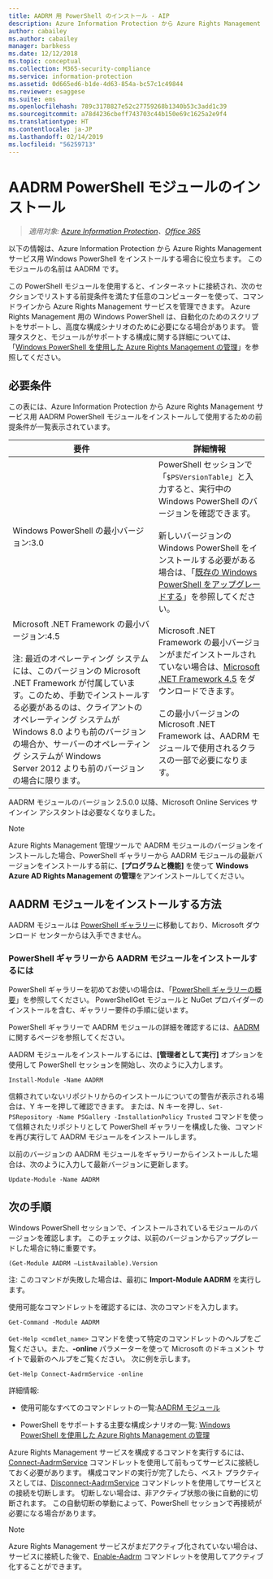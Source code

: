 ```yaml
---
title: AADRM 用 PowerShell のインストール - AIP
description: Azure Information Protection から Azure Rights Management サービス用 Windows PowerShell をインストールする手順です。 このモジュールの名前は AADRM です。
author: cabailey
ms.author: cabailey
manager: barbkess
ms.date: 12/12/2018
ms.topic: conceptual
ms.collection: M365-security-compliance
ms.service: information-protection
ms.assetid: 0d665ed6-b1de-4d63-854a-bc57c1c49844
ms.reviewer: esaggese
ms.suite: ems
ms.openlocfilehash: 789c3178827e52c27759268b1340b53c3add1c39
ms.sourcegitcommit: a78d4236cbeff743703c44b150e69c1625a2e9f4
ms.translationtype: HT
ms.contentlocale: ja-JP
ms.lasthandoff: 02/14/2019
ms.locfileid: "56259713"
---
```

# <a name="installing-the-aadrm-powershell-module"></a>AADRM PowerShell モジュールのインストール

>*適用対象: [Azure Information Protection](https://azure.microsoft.com/pricing/details/information-protection)、[Office 365](https://download.microsoft.com/download/E/C/F/ECF42E71-4EC0-48FF-AA00-577AC14D5B5C/Azure_Information_Protection_licensing_datasheet_EN-US.pdf)*

以下の情報は、Azure Information Protection から Azure Rights Management サービス用 Windows PowerShell をインストールする場合に役立ちます。 このモジュールの名前は AADRM です。

この PowerShell モジュールを使用すると、インターネットに接続され、次のセクションでリストする前提条件を満たす任意のコンピューターを使って、コマンドラインから Azure Rights Management サービスを管理できます。 Azure Rights Management 用の Windows PowerShell は、自動化のためのスクリプトをサポートし、高度な構成シナリオのために必要になる場合があります。 管理タスクと、モジュールがサポートする構成に関する詳細については、「[Windows PowerShell を使用した Azure Rights Management の管理](administer-powershell.md)」を参照してください。

## <a name="prerequisites"></a>必要条件
この表には、Azure Information Protection から Azure Rights Management サービス用 AADRM PowerShell モジュールをインストールして使用するための前提条件が一覧表示されています。

|要件|詳細情報|
|---------------|--------------------|
|Windows PowerShell の最小バージョン:3.0|PowerShell セッションで「`$PSVersionTable`」と入力すると、実行中の Windows PowerShell のバージョンを確認できます。 <br /><br /> 新しいバージョンの Windows PowerShell をインストールする必要がある場合は、「[既存の Windows PowerShell をアップグレードする](/powershell/scripting/setup/installing-windows-powershell#upgrading-existing-windows-powershell)」を参照してください。|
|Microsoft .NET Framework の最小バージョン:4.5<br /><br />注: 最近のオペレーティング システムには、このバージョンの Microsoft .NET Framework が付属しています。このため、手動でインストールする必要があるのは、クライアントのオペレーティング システムが Windows 8.0 よりも前のバージョンの場合か、サーバーのオペレーティング システムが Windows Server 2012 よりも前のバージョンの場合に限ります。|Microsoft .NET Framework の最小バージョンがまだインストールされていない場合は、[Microsoft .NET Framework 4.5](https://www.microsoft.com/download/details.aspx?id=30653) をダウンロードできます。<br /><br />この最小バージョンの Microsoft .NET Framework は、AADRM モジュールで使用されるクラスの一部で必要になります。|

AADRM モジュールのバージョン 2.5.0.0 以降、Microsoft Online Services サインイン アシスタントは必要なくなりました。

> [!NOTE]
> 
> Azure Rights Management 管理ツールで AADRM モジュールのバージョンをインストールした場合、PowerShell ギャラリーから AADRM モジュールの最新バージョンをインストールする前に、**[プログラムと機能]** を使って **Windows Azure AD Rights Management の管理**をアンインストールしてください。


## <a name="how-to-install-the-aadrm-module"></a>AADRM モジュールをインストールする方法

AADRM モジュールは [PowerShell ギャラリー](/powershell/gallery/readme)に移動しており、Microsoft ダウンロード センターからは入手できません。 

### <a name="to-install-the-aadrm-module-from-the-powershell-gallery"></a>PowerShell ギャラリーから AADRM モジュールをインストールするには

PowerShell ギャラリーを初めてお使いの場合は、「[PowerShell ギャラリーの概要](/powershell/gallery/psgallery/psgallery_gettingstarted)」を参照してください。 PowerShellGet モジュールと NuGet プロバイダーのインストールを含む、ギャラリー要件の手順に従います。

PowerShell ギャラリーで AADRM モジュールの詳細を確認するには、[AADRM](https://www.powershellgallery.com/packages/AADRM) に関するページを参照してください。

AADRM モジュールをインストールするには、**[管理者として実行]** オプションを使用して PowerShell セッションを開始し、次のように入力します。

    Install-Module -Name AADRM

信頼されていないリポジトリからのインストールについての警告が表示される場合は、Y キーを押して確認できます。 または、N キーを押し、`Set-PSRepository -Name PSGallery -InstallationPolicy Trusted` コマンドを使って信頼されたリポジトリとして PowerShell ギャラリーを構成した後、コマンドを再び実行して AADRM モジュールをインストールします。  

以前のバージョンの AADRM モジュールをギャラリーからインストールした場合は、次のように入力して最新バージョンに更新します。

    Update-Module -Name AADRM


## <a name="next-steps"></a>次の手順
Windows PowerShell セッションで、インストールされているモジュールのバージョンを確認します。 このチェックは、以前のバージョンからアップグレードした場合に特に重要です。

```
(Get-Module AADRM –ListAvailable).Version
```

注: このコマンドが失敗した場合は、最初に **Import-Module AADRM** を実行します。

使用可能なコマンドレットを確認するには、次のコマンドを入力します。

```
Get-Command -Module AADRM
```

`Get-Help <cmdlet_name>` コマンドを使って特定のコマンドレットのヘルプをご覧ください。また、**-online** パラメーターを使って Microsoft のドキュメント サイトで最新のヘルプをご覧ください。 次に例を示します。

```
Get-Help Connect-AadrmService -online
```

詳細情報:

-   使用可能なすべてのコマンドレットの一覧:[AADRM モジュール](/powershell/aadrm/vlatest/rightsmanagement)

-   PowerShell をサポートする主要な構成シナリオの一覧: [Windows PowerShell を使用した Azure Rights Management の管理](administer-powershell.md)

Azure Rights Management サービスを構成するコマンドを実行するには、[Connect-AadrmService](/powershell/aadrm/vlatest/connect-aadrmservice) コマンドレットを使用して前もってサービスに接続しておく必要があります。 構成コマンドの実行が完了したら、ベスト プラクティスとしては、[Disconnect-AadrmService](/powershell/aadrm/vlatest/disconnect-aadrmservice) コマンドレットを使用してサービスとの接続を切断します。 切断しない場合は、非アクティブ状態の後に自動的に切断されます。 この自動切断の挙動によって、PowerShell セッションで再接続が必要になる場合があります。 

> [!NOTE]
> Azure Rights Management サービスがまだアクティブ化されていない場合は、サービスに接続した後で、[Enable-Aadrm](/powershell/aadrm/vlatest/enable-aadrm) コマンドレットを使用してアクティブ化することができます。

